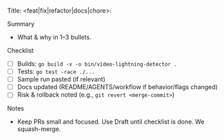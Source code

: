 Title: <feat|fix|refactor|docs|chore>: <scope>

Summary
- What & why in 1–3 bullets.

Checklist
- [ ] Builds: `go build -v -o bin/video-lightning-detector .`
- [ ] Tests: `go test -race ./...`
- [ ] Sample run pasted (if relevant)
- [ ] Docs updated (README/AGENTS/workflow if behavior/flags changed)
- [ ] Risk & rollback noted (e.g., `git revert <merge-commit>`)

Notes
- Keep PRs small and focused. Use Draft until checklist is done. We squash-merge.
